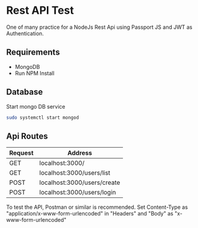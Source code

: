 # Rest API Test

One of many practice for a NodeJs Rest Api using Passport JS and JWT as Authentication.

## Requirements

* MongoDB
* Run NPM Install


## Database 

Start mongo DB service

```sh
sudo systemctl start mongod
```

## Api Routes

| Request | Address |
| ------ | ------ |
| GET | localhost:3000/ |
| GET | localhost:3000/users/list |
| POST | localhost:3000/users/create|
| POST | localhost:3000/users/login |

To test the API, Postman or similar is recommended. Set Content-Type as "application/x-www-form-urlencoded" in "Headers" and "Body" as "x-www-form-urlencoded"